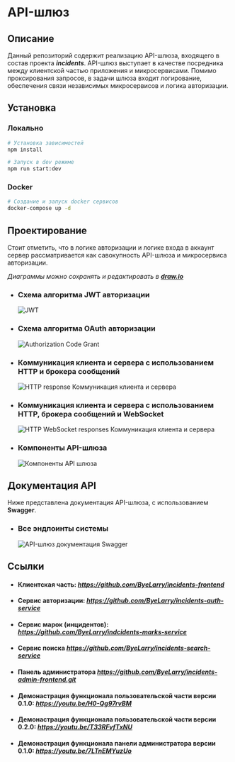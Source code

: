 # API-шлюз

## Описание

Данный репозиторий содержит реализацию API-шлюза, входящего в состав проекта ***incidents***.
API-шлюз выступает в качестве посредника между клиентской частью приложения и микросервисами. 
Помимо проксирования запросов, в задачи шлюза входит логирование, обеспечения связи независимых микросервисов и логика авторизации.

## Установка

### Локально
```bash
# Установка зависимостей
npm install

# Запуск в dev режиме
npm run start:dev
```

### Docker 
```bash
# Создание и запуск docker сервисов
docker-compose up -d
```

## Проектирование

Стоит отметить, что в логике авторизации и логике входа в аккаунт сервер рассматривается как савокупность API-шлюза и микросервиса авторизации.

_Диаграммы можно сохранять и редактировать в ***[draw.io](https://app.diagrams.net/)***_

- ### Схема алгоритма JWT авторизации
  ![JWT](https://github.com/user-attachments/assets/fdb79e51-fa62-451b-95a0-95cd6aefc855)

- ### Схема алгоритма OAuth авторизации
  ![Authorization Code Grant](https://github.com/user-attachments/assets/ba56743c-4d7d-4a5d-9776-d20ff7e19235)

- ### Коммуникация клиента и сервера с использованием **HTTP** и **брокера сообщений**
  ![HTTP response  Коммуникация клиента и сервера](https://github.com/user-attachments/assets/8c1fbd9a-3698-4e6a-97a8-a4107672b326)

- ### Коммуникация клиента и сервера с использованием **HTTP**, **брокера сообщений** и **WebSocket**
  ![HTTP   WebSocket responses  Коммуникация клиента и сервера](https://github.com/user-attachments/assets/853b4672-fe61-445d-8fb1-e9bee8e726e0)

- ### Компоненты API-шлюза
  ![Компоненты API шлюза](https://github.com/user-attachments/assets/450b472a-5367-4755-ad6c-8ee0470345a4)


## Документация API

Ниже представлена документация API-шлюза, с использованием **Swagger**.

- ### Все эндпоинты системы
  ![API-шлюз документация Swagger](https://github.com/user-attachments/assets/532dab0c-fe30-4c1e-9bdf-3c1eb3fb9a77)

## Ссылки

- #### Клиентская часть:  *https://github.com/ByeLarry/incidents-frontend*
- #### Сервис авторизации:  *https://github.com/ByeLarry/incidents-auth-service*
- #### Сервис марок (инцидентов): *https://github.com/ByeLarry/indcidents-marks-service*
- #### Сервис поиска *https://github.com/ByeLarry/incidents-search-service*
- #### Панель администратора *https://github.com/ByeLarry/incidents-admin-frontend.git*
- #### Демонастрация функционала пользовательской части версии 0.1.0: *https://youtu.be/H0-Qg97rvBM*
- #### Демонастрация функционала пользовательской части версии 0.2.0: *https://youtu.be/T33RFvfTxNU*
- #### Демонастрация функционала панели администратора версии 0.1.0: *https://youtu.be/7LTnEMYuzUo*



